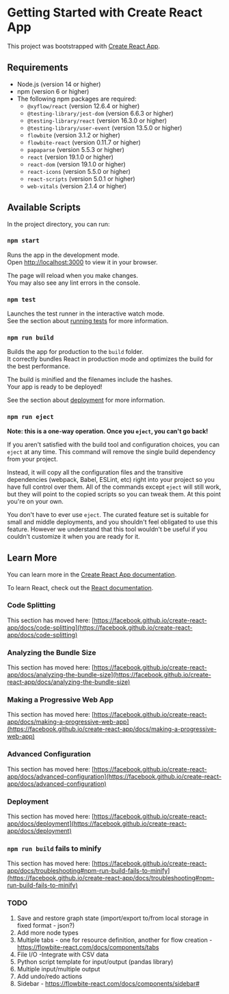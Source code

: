 # Getting Started with Create React App

This project was bootstrapped with [Create React App](https://github.com/facebook/create-react-app).

## Requirements
- Node.js (version 14 or higher)
- npm (version 6 or higher)
- The following npm packages are required:
    - `@xyflow/react` (version 12.6.4 or higher)
    - `@testing-library/jest-dom` (version 6.6.3 or higher)
    - `@testing-library/react` (version 16.3.0 or higher)
    - `@testing-library/user-event` (version 13.5.0 or higher)
    - `flowbite` (version 3.1.2 or higher)
    - `flowbite-react` (version 0.11.7 or higher)
    - `papaparse` (version 5.5.3 or higher)
    - `react` (version 19.1.0 or higher)
    - `react-dom` (version 19.1.0 or higher)
    - `react-icons` (version 5.5.0 or higher)
    - `react-scripts` (version 5.0.1 or higher)
    - `web-vitals` (version 2.1.4 or higher)

## Available Scripts

In the project directory, you can run:

### `npm start`

Runs the app in the development mode.\
Open [http://localhost:3000](http://localhost:3000) to view it in your browser.

The page will reload when you make changes.\
You may also see any lint errors in the console.

### `npm test`

Launches the test runner in the interactive watch mode.\
See the section about [running tests](https://facebook.github.io/create-react-app/docs/running-tests) for more information.

### `npm run build`

Builds the app for production to the `build` folder.\
It correctly bundles React in production mode and optimizes the build for the best performance.

The build is minified and the filenames include the hashes.\
Your app is ready to be deployed!

See the section about [deployment](https://facebook.github.io/create-react-app/docs/deployment) for more information.

### `npm run eject`

**Note: this is a one-way operation. Once you `eject`, you can't go back!**

If you aren't satisfied with the build tool and configuration choices, you can `eject` at any time. This command will remove the single build dependency from your project.

Instead, it will copy all the configuration files and the transitive dependencies (webpack, Babel, ESLint, etc) right into your project so you have full control over them. All of the commands except `eject` will still work, but they will point to the copied scripts so you can tweak them. At this point you're on your own.

You don't have to ever use `eject`. The curated feature set is suitable for small and middle deployments, and you shouldn't feel obligated to use this feature. However we understand that this tool wouldn't be useful if you couldn't customize it when you are ready for it.

## Learn More

You can learn more in the [Create React App documentation](https://facebook.github.io/create-react-app/docs/getting-started).

To learn React, check out the [React documentation](https://reactjs.org/).

### Code Splitting

This section has moved here: [https://facebook.github.io/create-react-app/docs/code-splitting](https://facebook.github.io/create-react-app/docs/code-splitting)

### Analyzing the Bundle Size

This section has moved here: [https://facebook.github.io/create-react-app/docs/analyzing-the-bundle-size](https://facebook.github.io/create-react-app/docs/analyzing-the-bundle-size)

### Making a Progressive Web App

This section has moved here: [https://facebook.github.io/create-react-app/docs/making-a-progressive-web-app](https://facebook.github.io/create-react-app/docs/making-a-progressive-web-app)

### Advanced Configuration

This section has moved here: [https://facebook.github.io/create-react-app/docs/advanced-configuration](https://facebook.github.io/create-react-app/docs/advanced-configuration)

### Deployment

This section has moved here: [https://facebook.github.io/create-react-app/docs/deployment](https://facebook.github.io/create-react-app/docs/deployment)

### `npm run build` fails to minify

This section has moved here: [https://facebook.github.io/create-react-app/docs/troubleshooting#npm-run-build-fails-to-minify](https://facebook.github.io/create-react-app/docs/troubleshooting#npm-run-build-fails-to-minify)


### TODO
1. Save and restore graph state (import/export to/from local storage in fixed format - json?)
2. Add more node types
3. Multiple tabs - one for resource definition, another for flow creation - https://flowbite-react.com/docs/components/tabs
4. File I/O -Integrate with CSV data
5. Python script template for input/output (pandas library)
6. Multiple input/multiple output
7. Add undo/redo actions
8. Sidebar - https://flowbite-react.com/docs/components/sidebar#
